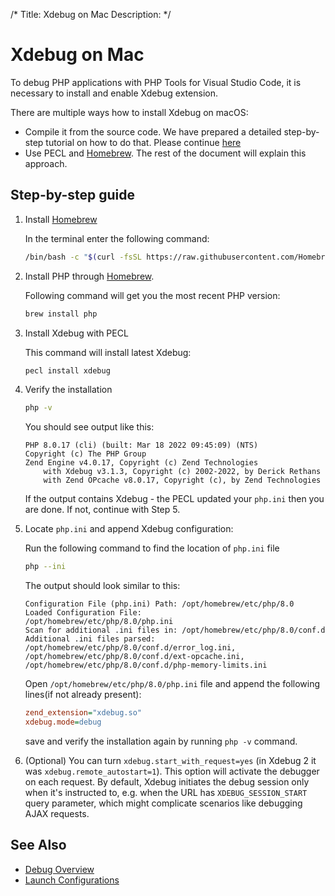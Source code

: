 /*
Title: Xdebug on Mac
Description: 
*/

# Xdebug on Mac

To debug PHP applications with PHP Tools for Visual Studio Code, it is necessary to install and enable Xdebug extension.

There are multiple ways how to install Xdebug on macOS:
 - Compile it from the source code. We have prepared a detailed step-by-step tutorial on how to do that. Please continue [here](https://blog.devsense.com/2019/how-to-install-xdebug-for-phptools-for-vscode-on-mac)
 - Use PECL and [Homebrew](https://formulae.brew.sh/formula/php). The rest of the document will explain this approach.

## Step-by-step guide

1. Install [Homebrew](https://brew.sh/)

   In the terminal enter the following command:
   
   ```bash
   /bin/bash -c "$(curl -fsSL https://raw.githubusercontent.com/Homebrew/install/HEAD/install.sh)"
   ```

2. Install PHP through [Homebrew](https://formulae.brew.sh/formula/php).

    Following command will get you the most recent PHP version:
    ```bash
    brew install php
    ```

3. Install Xdebug with PECL

   This command will install latest Xdebug:

   ```bash
   pecl install xdebug
   ```

4. Verify the installation

   ```bash
   php -v
   ```
   You should see output like this:
   ```
   PHP 8.0.17 (cli) (built: Mar 18 2022 09:45:09) (NTS)
   Copyright (c) The PHP Group
   Zend Engine v4.0.17, Copyright (c) Zend Technologies
       with Xdebug v3.1.3, Copyright (c) 2002-2022, by Derick Rethans
       with Zend OPcache v8.0.17, Copyright (c), by Zend Technologies
   ```

   If the output contains Xdebug - the PECL updated your `php.ini` then you are done. If not, continue with Step 5.

5. Locate `php.ini` and append Xdebug configuration:

   Run the following command to find the location of `php.ini` file
   ```bash
   php --ini
   ```

   The output should look similar to this:
   ```
   Configuration File (php.ini) Path: /opt/homebrew/etc/php/8.0
   Loaded Configuration File:         /opt/homebrew/etc/php/8.0/php.ini
   Scan for additional .ini files in: /opt/homebrew/etc/php/8.0/conf.d
   Additional .ini files parsed:      /opt/homebrew/etc/php/8.0/conf.d/error_log.ini,
   /opt/homebrew/etc/php/8.0/conf.d/ext-opcache.ini,
   /opt/homebrew/etc/php/8.0/conf.d/php-memory-limits.ini
   ```

   Open `/opt/homebrew/etc/php/8.0/php.ini` file and append the following lines(if not already present):

   ```ini
   zend_extension="xdebug.so"
   xdebug.mode=debug
   ```

   save and verify the installation again by running `php -v` command.

6. (Optional) You can turn `xdebug.start_with_request=yes` (in Xdebug 2 it was `xdebug.remote_autostart=1`). This option will activate the debugger on each request. By default, Xdebug initiates the debug session only when it's instructed to, e.g. when the URL has  `XDEBUG_SESSION_START` query parameter, which might complicate scenarios like debugging AJAX requests.
## See Also

- [Debug Overview](index.md)
- [Launch Configurations](launch-json.md)
